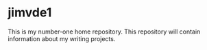 # jimvde1
This is my number-one home repository.
This repository will contain information about my writing projects.
